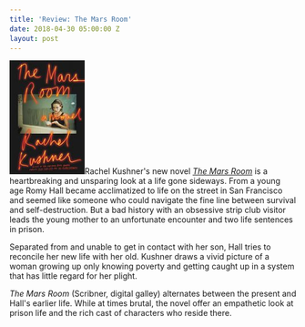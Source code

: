 ```yaml
---
title: 'Review: The Mars Room'
date: 2018-04-30 05:00:00 Z
layout: post
---
```


![](/assets/images/41kVPZRuEgL-132x200.jpg)Rachel Kushner's new novel [_The Mars Room_](https://amzn.to/2FrAqfX) is a heartbreaking and unsparing look at a life gone sideways. From a young age Romy Hall became acclimatized to life on the street in San Francisco and seemed like someone who could navigate the fine line between survival and self-destruction. But a bad history with an obsessive strip club visitor leads the young mother to an unfortunate encounter and two life sentences in prison.

Separated from and unable to get in contact with her son, Hall tries to reconcile her new life with her old. Kushner draws a vivid picture of a woman growing up only knowing poverty and getting caught up in a system that has little regard for her plight.

_The Mars Room_ (Scribner, digital galley) alternates between the present and Hall's earlier life. While at times brutal, the novel offer an empathetic look at prison life and the rich cast of characters who reside there.
